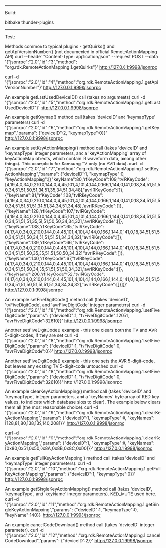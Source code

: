 -----------------
Build:

bitbake thunder-plugins

-----------------
Test:


Methods common to typical plugins - getQuirks() and getApiVersionNumber() (not documented in official RemoteActionMapping API)
curl --header "Content-Type: application/json" --request POST --data '{"jsonrpc":"2.0","id":"3","method": "org.rdk.RemoteActionMapping.1.getQuirks"}' http://127.0.0.1:9998/jsonrpc

curl -d '{"jsonrpc":"2.0","id":"4","method":"org.rdk.RemoteActionMapping.1.getApiVersionNumber"}' http://127.0.0.1:9998/jsonrpc


An example getLastUsedDeviceID() call (takes no arguments)
curl -d '{"jsonrpc":"2.0","id":"5","method":"org.rdk.RemoteActionMapping.1.getLastUsedDeviceID"}' http://127.0.0.1:9998/jsonrpc


An example getKeymap() method call (takes 'deviceID' and 'keymapType' parameters)
curl -d '{"jsonrpc":"2.0","id":"6","method":"org.rdk.RemoteActionMapping.1.getKeymap","params": {"deviceID":2, "keymapType":0}}' http://127.0.0.1:9998/jsonrpc


An example setKeyActionMapping() method call (takes 'deviceID' and 'keymapType' integer parameters, and a 'keyActionMapping' array of keyActionMap objects, which contain IR waveform data, among other things).  This example is for Samsung TV only (no AVR data).
curl -d '{"jsonrpc":"2.0","id":"7","method":"org.rdk.RemoteActionMapping.1.setKeyActionMapping","params": {"deviceID":1, "keymapType":0, "keyActionMapping":[{"keyName":80,"rfKeyCode":109,"tvIRKeyCode":[4,19,4,0,34,0,210,0,144,0,4,45,101,4,101,4,144,0,166,1,144,0,141,0,18,34,51,51,50,34,51,51,50,51,34,51,35,34,51,34,48],"avrIRKeyCode":[]},{"keyName":81,"rfKeyCode":108,"tvIRKeyCode":[4,19,4,0,34,0,210,0,144,0,4,45,101,4,101,4,144,0,166,1,144,0,141,0,18,34,51,51,50,34,51,51,51,51,34,51,34,34,51,34,48],"avrIRKeyCode":[]},{"keyName":128,"rfKeyCode":107,"tvIRKeyCode":[4,19,4,0,34,0,210,0,144,0,4,45,101,4,101,4,144,0,166,1,144,0,141,0,18,34,51,51,50,34,51,51,51,35,51,51,50,50,34,34,32],"avrIRKeyCode":[]},{"keyName":138,"rfKeyCode":65,"tvIRKeyCode":[4,17,4,0,34,0,210,0,144,0,4,45,101,4,101,4,144,0,166,1,144,0,141,0,18,34,51,51,50,34,51,51,50,34,51,51,51,51,34,34,32],"avrIRKeyCode":[]},{"keyName":139,"rfKeyCode":66,"tvIRKeyCode":[4,17,4,0,34,0,210,0,144,0,4,45,101,4,101,4,144,0,166,1,144,0,141,0,18,34,51,51,50,34,51,51,50,35,35,51,51,50,50,34,32],"avrIRKeyCode":[]},{"keyName":140,"rfKeyCode":67,"tvIRKeyCode":[4,17,4,0,34,0,210,0,144,0,4,45,101,4,101,4,144,0,166,1,144,0,141,0,18,34,51,51,50,34,51,51,50,34,35,51,51,51,50,34,32],"avrIRKeyCode":[]},{"keyName":208,"rfKeyCode":52,"tvIRKeyCode":[4,17,4,0,34,0,210,0,144,0,4,45,101,4,101,4,144,0,166,1,144,0,141,0,18,34,51,51,50,34,51,51,50,51,51,51,51,34,34,34,32],"avrIRKeyCode":[]}]}}' http://127.0.0.1:9998/jsonrpc


An example setFiveDigitCode() method call (takes 'deviceID', 'tvFiveDigitCode', and 'avrFiveDigitCode' integer parameters)
curl -d '{"jsonrpc":"2.0","id":"8","method":"org.rdk.RemoteActionMapping.1.setFiveDigitCode","params": {"deviceID":1, "tvFiveDigitCode":12051, "avrFiveDigitCode":32610}}' http://127.0.0.1:9998/jsonrpc

Another setFiveDigitCode() example - this one clears both the TV and AVR 5-digit-codes, if they are set
curl -d '{"jsonrpc":"2.0","id":"8","method":"org.rdk.RemoteActionMapping.1.setFiveDigitCode","params": {"deviceID":1, "tvFiveDigitCode":0, "avrFiveDigitCode":0}}' http://127.0.0.1:9998/jsonrpc

Another setFiveDigitCode() example - this one sets the AVR 5-digit-code, but leaves any existing TV 5-digit-code untouched
curl -d '{"jsonrpc":"2.0","id":"8","method":"org.rdk.RemoteActionMapping.1.setFiveDigitCode","params": {"deviceID":1, "tvFiveDigitCode":0, "avrFiveDigitCode":32610}}' http://127.0.0.1:9998/jsonrpc


An example clearKeyActionMapping() method call (takes 'deviceID' and 'keymapType', integer parameters, and a 'keyNames' byte array of KED key values, to indicate which database slots to clear).  The example below clears them all (the most reasonable choice).
curl -d '{"jsonrpc":"2.0","id":"9","method":"org.rdk.RemoteActionMapping.1.clearKeyActionMapping","params": {"deviceID":1, "keymapType":0, "keyNames":[128,81,80,138,139,140,208]}}' http://127.0.0.1:9998/jsonrpc

curl -d '{"jsonrpc":"2.0","id":"9","method":"org.rdk.RemoteActionMapping.1.clearKeyActionMapping","params": {"deviceID":1, "keymapType":0, "keyNames":[0x80,0x51,0x50,0x8A,0x8B,0x8C,0xD0]}}' http://127.0.0.1:9998/jsonrpc


An example getFullKeyActionMapping() method call (takes 'deviceID' and 'keymapType' integer parameters).
curl -d '{"jsonrpc":"2.0","id":"10","method":"org.rdk.RemoteActionMapping.1.getFullKeyActionMapping","params": {"deviceID":1, "keymapType":0}}' http://127.0.0.1:9998/jsonrpc


An example getSingleKeyActionMapping() method call (takes 'deviceID', 'keymapType', and 'keyName' integer parameters). KED_MUTE used here.
curl -d '{"jsonrpc":"2.0","id":"11","method":"org.rdk.RemoteActionMapping.1.getSingleKeyActionMapping","params": {"deviceID":1, "keymapType":0, "keyName":140}}' http://127.0.0.1:9998/jsonrpc


An example cancelCodeDownload() method call (takes 'deviceID' integer parameter).
curl -d '{"jsonrpc":"2.0","id":"12","method":"org.rdk.RemoteActionMapping.1.cancelCodeDownload","params": {"deviceID":2}}' http://127.0.0.1:9998/jsonrpc


